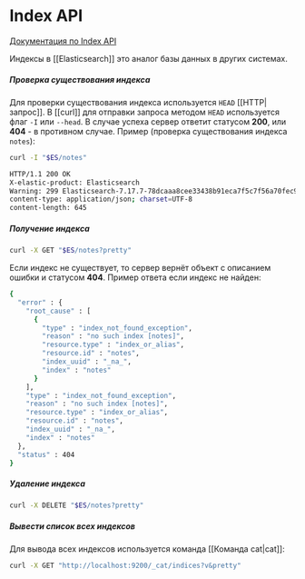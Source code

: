 # Index API

[Документация по Index API](https://www.elastic.co/guide/en/elasticsearch/reference/7.17/indices.html)

Индексы в [[Elasticsearch]] это аналог базы данных в других системах.

##### Проверка существования индекса

Для проверки существования индекса используется `HEAD` [[HTTP|запрос]]. В [[curl]] для отправки запроса методом `HEAD` используется флаг `-I` или `--head`. В случае успеха сервер ответит статусом __200__, или **404** - в противном случае. Пример (проверка существования индекса `notes`):

```bash
curl -I "$ES/notes"

HTTP/1.1 200 OK
X-elastic-product: Elasticsearch
Warning: 299 Elasticsearch-7.17.7-78dcaaa8cee33438b91eca7f5c7f56a70fec9e80 "Elasticsearch built-in security features are not enabled. Without authentication, your cluster could be accessible to anyone. See https://www.elastic.co/guide/en/elasticsearch/reference/7.17/security-minimal-setup.html to enable security."
content-type: application/json; charset=UTF-8
content-length: 645

```

##### Получение индекса

```bash
curl -X GET "$ES/notes?pretty"
```

Если индекс не существует, то сервер вернёт объект с описанием ошибки и статусом **404**. Пример ответа если индекс не найден:
```bash
{
  "error" : {
    "root_cause" : [
      {
        "type" : "index_not_found_exception",
        "reason" : "no such index [notes]",
        "resource.type" : "index_or_alias",
        "resource.id" : "notes",
        "index_uuid" : "_na_",
        "index" : "notes"
      }
    ],
    "type" : "index_not_found_exception",
    "reason" : "no such index [notes]",
    "resource.type" : "index_or_alias",
    "resource.id" : "notes",
    "index_uuid" : "_na_",
    "index" : "notes"
  },
  "status" : 404
}
```

##### Удаление индекса

```bash
curl -X DELETE "$ES/notes?pretty"
```

##### Вывести список всех индексов

Для вывода всех индексов используется команда [[Команда cat|cat]]:

```bash
curl -X GET "http://localhost:9200/_cat/indices?v&pretty"
```